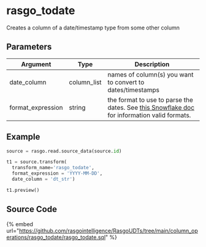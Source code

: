 

# rasgo_todate

Creates a column of a date/timestamp type from some other column

## Parameters

|     Argument      |    Type     |                                                                                                   Description                                                                                                   |
| ----------------- | ----------- | --------------------------------------------------------------------------------------------------------------------------------------------------------------------------------------------------------------- |
| date_column       | column_list | names of column(s) you want to convert to dates/timestamps                                                                                                                                                      |
| format_expression | string      | the format to use to parse the dates. See [this Snowflake doc](https://docs.snowflake.com/en/user-guide/date-time-input-output.html#about-the-format-specifiers-in-this-section) for information valid formats. |


## Example

```py
source = rasgo.read.source_data(source.id)

t1 = source.transform(
  transform_name='rasgo_todate',
  format_expression = 'YYYY-MM-DD',
  date_column = 'dt_str')

t1.preview()
```

## Source Code

{% embed url="https://github.com/rasgointelligence/RasgoUDTs/tree/main/column_operations/rasgo_todate/rasgo_todate.sql" %}

